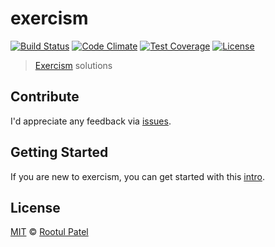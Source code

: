 # exercism

[![Build Status](https://img.shields.io/travis/rootulp/exercism.svg)](https://travis-ci.org/rootulp/exercism)
[![Code Climate](https://img.shields.io/codeclimate/github/rootulp/exercism.svg)](https://codeclimate.com/github/rootulp/exercism)
[![Test Coverage](https://img.shields.io/codeclimate/coverage/github/rootulp/exercism.svg)](https://codeclimate.com/github/rootulp/exercism/coverage)
[![License](https://img.shields.io/:license-mit-blue.svg)](https://rootulp.mit-license.org)

> [Exercism](http://exercism.io/rootulp) solutions 

## Contribute

I'd appreciate any feedback via [issues](https://github.com/rootulp/exercism/issues/new).

## Getting Started

If you are new to exercism, you can get started with this [intro](http://exercism.io/how-it-works/newbie).

## License

[MIT](https://rootulp.mit-license.org/) © [Rootul Patel](https://rootulp.com)
